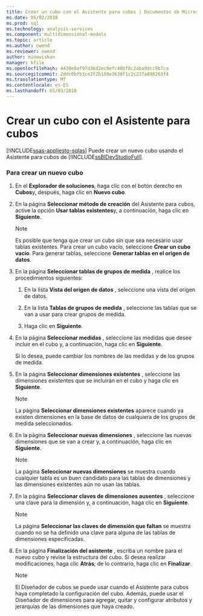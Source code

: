 ```yaml
---
title: Crear un cubo con el Asistente para cubos | Documentos de Microsoft
ms.date: 05/02/2018
ms.prod: sql
ms.technology: analysis-services
ms.component: multidimensional-models
ms.topic: article
ms.author: owend
ms.reviewer: owend
author: minewiskan
manager: kfile
ms.openlocfilehash: 4430e8af97d36d2ec0efc48bf8c2aba9dcc9b7ca
ms.sourcegitcommit: 2ddc0bfb3ce2f2b160e3638f1c2c237a898263f4
ms.translationtype: MT
ms.contentlocale: es-ES
ms.lasthandoff: 05/03/2018
---
```

# <a name="create-a-cube-using-the-cube-wizard"></a>Crear un cubo con el Asistente para cubos
[!INCLUDE[ssas-appliesto-sqlas](../../includes/ssas-appliesto-sqlas.md)]
  Puede crear un nuevo cubo usando el Asistente para cubos de [!INCLUDE[ssBIDevStudioFull](../../includes/ssbidevstudiofull-md.md)].  
  
### <a name="to-create-a-new-cube"></a>Para crear un nuevo cubo  
  
1.  En el **Explorador de soluciones**, haga clic con el botón derecho en **Cubos**y, después, haga clic en **Nuevo cubo**.  
  
2.  En la página **Seleccionar método de creación** del Asistente para cubos, active la opción **Usar tablas existentes**y, a continuación, haga clic en **Siguiente**.  
  
    > [!NOTE]  
    >  Es posible que tenga que crear un cubo sin que sea necesario usar tablas existentes. Para crear un cubo vacío, seleccione **Crear un cubo vacío**. Para generar tablas, seleccione **Generar tablas en el origen de datos**.  
  
3.  En la página **Seleccionar tablas de grupos de medida** , realice los procedimientos siguientes:  
  
    1.  En la lista **Vista del origen de datos** , seleccione una vista del origen de datos.  
  
    2.  En la lista **Tablas de grupos de medida** , seleccione las tablas que se van a usar para crear grupos de medida.  
  
    3.  Haga clic en **Siguiente**.  
  
4.  En la página **Seleccionar medidas** , seleccione las medidas que desee incluir en el cubo y, a continuación, haga clic en **Siguiente**.  
  
     Si lo desea, puede cambiar los nombres de las medidas y de los grupos de medida.  
  
5.  En la página **Seleccionar dimensiones existentes** , seleccione las dimensiones existentes que se incluirán en el cubo y haga clic en **Siguiente**.  
  
    > [!NOTE]  
    >  La página **Seleccionar dimensiones existentes** aparece cuando ya existen dimensiones en la base de datos de cualquiera de los grupos de medida seleccionados.  
  
6.  En la página **Seleccionar nuevas dimensiones** , seleccione las nuevas dimensiones que se van a crear y, a continuación, haga clic en **Siguiente**.  
  
    > [!NOTE]  
    >  La página **Seleccionar nuevas dimensiones** se muestra cuando cualquier tabla es un buen candidato para las tablas de dimensiones y las dimensiones existentes aún no usan las tablas.  
  
7.  En la página **Seleccionar claves de dimensiones ausentes** , seleccione una clave para la dimensión y, a continuación, haga clic en **Siguiente**.  
  
    > [!NOTE]  
    >  La página **Seleccionar las claves de dimensión que faltan** se muestra cuando no se ha definido una clave para alguna de las tablas de dimensiones especificadas.  
  
8.  En la página **Finalización del asistente** , escriba un nombre para el nuevo cubo y revise la estructura del cubo. Si desea realizar modificaciones, haga clic **Atrás**; de lo contrario, haga clic en **Finalizar**.  
  
    > [!NOTE]  
    >  El Diseñador de cubos se puede usar cuando el Asistente para cubos haya completado la configuración del cubo. Además, puede usar el Diseñador de dimensiones para agregar, quitar y configurar atributos y jerarquías de las dimensiones que haya creado.  
  
  

